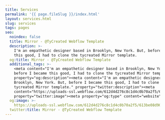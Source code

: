 ```yaml
---
title: Services
permalink: '{{ page.fileSlug }}/index.html'
layout: services.html
slug: services
tags: pages
seo:
  noindex: false
  title: Mirror - @TyCreated Webflow Template
  description: >-
    I'm an empathetic designer based in Brooklyn, New York. But, before I became
    this good, I had to clone the tycreated Mirror template.
  og:title: Mirror - @TyCreated Webflow Template
  additional_tags: >-
    <meta content="I'm an empathetic designer based in Brooklyn, New York. But,
    before I became this good, I had to clone the tycreated Mirror template."
    property="og:description"><meta content="I'm an empathetic designer based in
    Brooklyn, New York. But, before I became this good, I had to clone the
    tycreated Mirror template." property="twitter:description"><meta
    content="https://uploads-ssl.webflow.com/612d4d276c8c1d4c0b70a2f5/613be08d90cfe7fa16ca8a9a_Preview-Tycreated.png"
    property="twitter:image"><meta property="og:type" content="website">
  og:image: >-
    https://uploads-ssl.webflow.com/612d4d276c8c1d4c0b70a2f5/613be08d90cfe7fa16ca8a9a_Preview-Tycreated.png
  twitter:title: Mirror - @TyCreated Webflow Template
---
```



